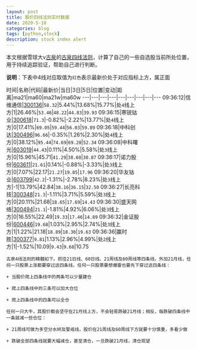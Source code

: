 ```yaml
---
layout: post
title: 股价四线法则实时数据
date: 2020-5-10
categories: blog
tags: [python,stock]
description: stock index alert
---
```



本文根据雪球大v[古泉](https://xueqiu.com/u/7148646888)的[古泉四线法则](https://xueqiu.com/7148646888/130498192)，计算了自己的一些自选股当前所处位置，用于持续追踪验证，帮助自己进行判断。

**说明**：下表中4线对应取值为`红色`表示最新价处于对应指标上方，属正面

时间|名称|代码|最新价|当日|3日|5日|位置|变动|距离|ma21|ma60|ma21w|ma60w
---|---|---|---|---|---|---|---|---
09:36:12|信维通信|[300136](https://xueqiu.com/S/SZ300136)|`58.32`|5.44%|13.68%|15.77%|处`4`线上方|1|26.46%|`53.46`|`48.22`|`44.83`|`39.93`
09:36:15|寒锐钴业|[300618](https://xueqiu.com/S/SZ300618)|`71.3`|-0.82%|-2.22%|13.77%|处`4`线上方|0|17.41%|`69.05`|`59.44`|`56.03`|`59.89`
09:36:18|中科创达|[300496](https://xueqiu.com/S/SZ300496)|`96.66`|-0.35%|1.26%|2.30%|处`4`线上方|0|38.12%|`95.44`|`74.69`|`69.28`|`52.34`
09:36:08|中科曙光|[603019](https://xueqiu.com/S/SH603019)|`44.43`|0.11%|4.50%|5.58%|处`3`线上方|0|15.96%|45.71|`41.29`|`38.60`|`30.87`
09:36:17|诺力股份|[603611](https://xueqiu.com/S/SH603611)|`21.61`|0.14%|-0.88%|-3.33%|处`3`线上方|0|7.07%|22.17|`21.27`|`19.85`|`17.96`
09:36:20|华友钴业|[603799](https://xueqiu.com/S/SH603799)|`42.2`|-1.31%|-2.78%|8.23%|处`3`线上方|-1|13.79%|42.84|`38.16`|`36.15`|`32.50`
09:36:27|长亮科技|[300348](https://xueqiu.com/S/SZ300348)|`21.3`|-1.11%|3.71%|5.59%|处`3`线上方|0|20.11%|21.68|`18.65`|`17.69`|`14.43`
09:36:30|盛天网络|[300494](https://xueqiu.com/S/SZ300494)|`21.1`|-1.81%|4.92%|6.06%|处`3`线上方|0|16.55%|22.49|`19.33`|`17.46`|`14.89`
09:36:32|金证股份|[600446](https://xueqiu.com/S/SH600446)|`19.68`|1.03%|2.95%|2.74%|处`3`线上方|1|1.22%|21.18|`18.89`|`18.30`|`19.63`
09:36:36|赢时胜|[300377](https://xueqiu.com/S/SZ300377)|`9.81`|1.13%|2.96%|4.99%|处`2`线上方|1|-1.52%|10.09|`9.43`|`9.68`|10.75

```
古泉4线法则的精髓如下。抓住21日线、60日线、21周线及60周线等四条线，外加21月线，任何一只股票上涨都要穿过这四条线，任何一只股票要想爆雷也要先下穿过这四条线：

+ 当股价爬上四条线中的两条可以少量建仓

+ 爬上四条线中的三条可以加大仓位

+ 爬上四条线中的四条可以全仓

任何一只大牛，其股价都会坚守在21月线上方，不会轻易跌破21月线；相反，每跌破四条线中一条就减一些仓位：

+ 21周线可做为多空分水岭及警戒线，股价在21周线及60周线下方就要十分慎重，多看少做

+ 跌破全部四条线就要大幅减仓，甚至清仓，一旦跌破21月线，清仓观望
```